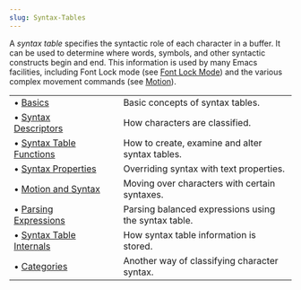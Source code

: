 ```yaml
---
slug: Syntax-Tables
---
```


A *syntax table* specifies the syntactic role of each character in a buffer. It can be used to determine where words, symbols, and other syntactic constructs begin and end. This information is used by many Emacs facilities, including Font Lock mode (see [Font Lock Mode](Font-Lock-Mode)) and the various complex movement commands (see [Motion](Motion)).

|                                                    |    |                                                      |
| :------------------------------------------------- | -- | :--------------------------------------------------- |
| • [Basics](Syntax-Basics)                          |    | Basic concepts of syntax tables.                     |
| • [Syntax Descriptors](Syntax-Descriptors)         |    | How characters are classified.                       |
| • [Syntax Table Functions](Syntax-Table-Functions) |    | How to create, examine and alter syntax tables.      |
| • [Syntax Properties](Syntax-Properties)           |    | Overriding syntax with text properties.              |
| • [Motion and Syntax](Motion-and-Syntax)           |    | Moving over characters with certain syntaxes.        |
| • [Parsing Expressions](Parsing-Expressions)       |    | Parsing balanced expressions using the syntax table. |
| • [Syntax Table Internals](Syntax-Table-Internals) |    | How syntax table information is stored.              |
| • [Categories](Categories)                         |    | Another way of classifying character syntax.         |
